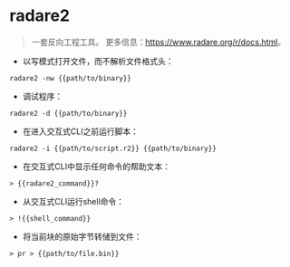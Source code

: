 # radare2

> 一套反向工程工具。
> 更多信息：<https://www.radare.org/r/docs.html>。

- 以写模式打开文件，而不解析文件格式头：

`radare2 -nw {{path/to/binary}}`

- 调试程序：

`radare2 -d {{path/to/binary}}`

- 在进入交互式CLI之前运行脚本：

`radare2 -i {{path/to/script.r2}} {{path/to/binary}}`

- 在交互式CLI中显示任何命令的帮助文本：

`> {{radare2_command}}?`

- 从交互式CLI运行shell命令：

`> !{{shell_command}}`

- 将当前块的原始字节转储到文件：

`> pr > {{path/to/file.bin}}`